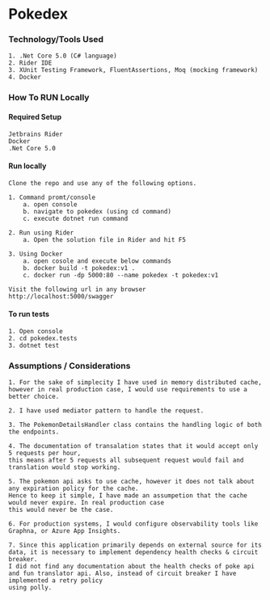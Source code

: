 # Pokedex



### Technology/Tools Used
    1. .Net Core 5.0 (C# language)
    2. Rider IDE
    3. XUnit Testing Framework, FluentAssertions, Moq (mocking framework)
    4. Docker

### How To RUN Locally
#### Required Setup
    Jetbrains Rider
    Docker
    .Net Core 5.0

#### Run locally
    Clone the repo and use any of the following options.

    1. Command promt/console
        a. open console
        b. navigate to pokedex (using cd command)
        c. execute dotnet run command

    2. Run using Rider
        a. Open the solution file in Rider and hit F5

    3. Using Docker
        a. open cosole and execute below commands
        b. docker build -t pokedex:v1 .
        c. docker run -dp 5000:80 --name pokedex -t pokedex:v1

    Visit the following url in any browser
    http://localhost:5000/swagger

#### To run tests
    1. Open console
    2. cd pokedex.tests
    3. dotnet test

### Assumptions / Considerations
    1. For the sake of simplecity I have used in memory distributed cache, 
    however in real production case, I would use requirements to use a better choice.
    
    2. I have used mediator pattern to handle the request. 
    
    3. The PokemonDetailsHandler class contains the handling logic of both the endpoints.
    
    4. The documentation of transalation states that it would accept only 5 requests per hour, 
    this means after 5 requests all subsequent request would fail and translation would stop working.

    5. The pokemon api asks to use cache, however it does not talk about any expiration policy for the cache.
    Hence to keep it simple, I have made an assumpetion that the cache would never expire. In real production case
    this would never be the case.

    6. For production systems, I would configure observability tools like Graphna, or Azure App Insights.

    7. Since this application primarily depends on external source for its data, it is necessary to implement dependency health checks & circuit breaker.
    I did not find any documentation about the health checks of poke api and fun translator api. Also, instead of circuit breaker I have implemented a retry policy
    using polly. 

